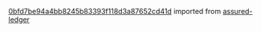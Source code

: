 [0bfd7be94a4bb8245b83393f118d3a87652cd41d](https://github.com/insolar/assured-ledger/commit/0bfd7be94a4bb8245b83393f118d3a87652cd41d) imported from [assured-ledger](https://github.com/insolar/assured-ledger)
